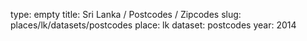 type: empty
title: Sri Lanka / Postcodes / Zipcodes
slug: places/lk/datasets/postcodes
place: lk
dataset: postcodes
year: 2014
